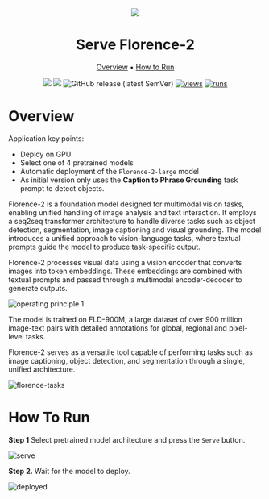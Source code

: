 <div align="center" markdown>
<img src="https://github.com/user-attachments/assets/79b71648-f78e-4ae3-be3f-508e385fc0b4"/>

# Serve Florence-2

<p align="center">
  <a href="#Overview">Overview</a> •
  <a href="#How-to-Run">How to Run</a>
</p>

[![](https://img.shields.io/badge/supervisely-ecosystem-brightgreen)](https://ecosystem.supervise.ly/apps/supervisely-ecosystem/serve-florence-2)
[![](https://img.shields.io/badge/slack-chat-green.svg?logo=slack)](https://supervise.ly/slack)
![GitHub release (latest SemVer)](https://img.shields.io/github/v/release/supervisely-ecosystem/serve-florence-2)
[![views](https://app.supervise.ly/img/badges/views/supervisely-ecosystem/serve-florence-2.png)](https://supervise.ly)
[![runs](https://app.supervise.ly/img/badges/runs/supervisely-ecosystem/serve-florence-2.png)](https://supervise.ly)

</div>

# Overview

Application key points:

-   Deploy on GPU
-   Select one of 4 pretrained models
-   Automatic deployment of the `Florence-2-large` model
-   As initial version only uses the **Caption to Phrase Grounding** task prompt to detect objects.

Florence-2 is a foundation model designed for multimodal vision tasks, enabling unified handling of image analysis and text interaction. It employs a seq2seq transformer architecture to handle diverse tasks such as object detection, segmentation, image captioning and visual grounding. The model introduces a unified approach to vision-language tasks, where textual prompts guide the model to produce task-specific output.

Florence-2 processes visual data using a vision encoder that converts images into token embeddings. These embeddings are combined with textual prompts and passed through a multimodal encoder-decoder to generate outputs.

![operating principle 1](https://github.com/user-attachments/assets/ec79e92c-4699-41a2-babb-177877e768f2)

The model is trained on FLD-900M, a large dataset of over 900 million image-text pairs with detailed annotations for global, regional and pixel-level tasks.

Florence-2 serves as a versatile tool capable of performing tasks such as image captioning, object detection, and segmentation through a single, unified architecture.

![florence-tasks](https://github.com/user-attachments/assets/95164496-e865-4ddc-8ed4-717e6bbeac39)

# How To Run

**Step 1** Select pretrained model architecture and press the `Serve` button.

![serve](https://github.com/user-attachments/assets/b59dfbb3-3c2c-47dd-b920-147cf584c214)

**Step 2.** Wait for the model to deploy.

![deployed](https://github.com/user-attachments/assets/f9c20b41-40ea-4aeb-8e0d-e510c2f24bc5)

